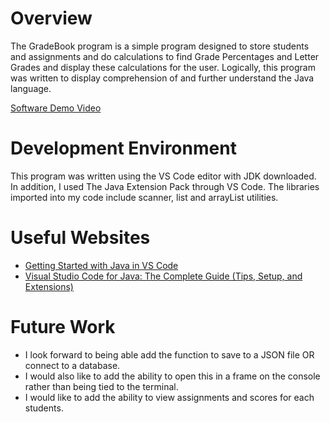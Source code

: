 # Overview

The GradeBook program is a simple program designed to store students and assignments and do calculations to find Grade Percentages and Letter Grades and display these 
calculations for the user. Logically, this program was written to display comprehension of and further understand the Java language. 

[Software Demo Video](http://youtube.link.goes.here)

# Development Environment

This program was written using the VS Code editor with JDK downloaded. In addition, I used The Java Extension Pack through VS Code. The libraries imported into my code include scanner, list and arrayList utilities. 

# Useful Websites

- [Getting Started with Java in VS Code](https://code.visualstudio.com/docs/java/java-tutorial)
- [Visual Studio Code for Java: The Complete Guide (Tips, Setup, and Extensions)](https://loiane.com/2024/03/visual-studio-code-for-java-the-complete-guide/)

# Future Work

- I look forward to being able add the function to save to a JSON file OR connect to a database. 
- I would also like to add the ability to open this in a frame on the console rather than being tied to the terminal. 
- I would like to add the ability to view assignments and scores for each students. 
